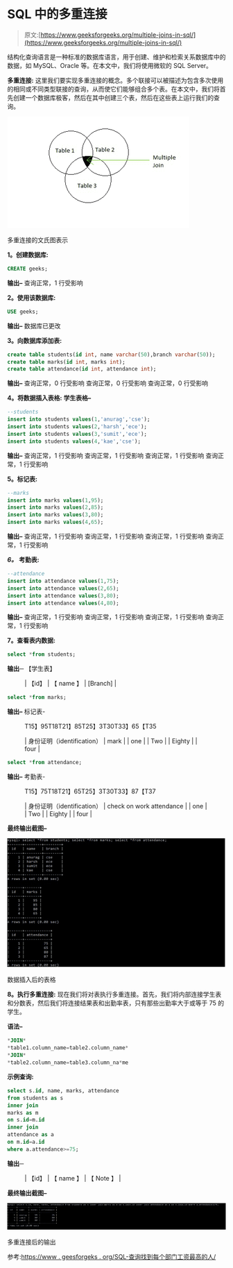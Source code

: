 # SQL 中的多重连接

> 原文:[https://www.geeksforgeeks.org/multiple-joins-in-sql/](https://www.geeksforgeeks.org/multiple-joins-in-sql/)

结构化查询语言是一种标准的数据库语言，用于创建、维护和检索关系数据库中的数据，如 MySQL、Oracle 等。在本文中，我们将使用微软的 SQL Server。

**多重连接:**
这里我们要实现多重连接的概念。多个联接可以被描述为包含多次使用的相同或不同类型联接的查询，从而使它们能够组合多个表。在本文中，我们将首先创建一个数据库极客，然后在其中创建三个表，然后在这些表上运行我们的查询。

![](img/8ae147b094691530f6fc491d69755f32.png)

多重连接的文氏图表示

**1。创建数据库:**

```sql
CREATE geeks;
```

**输出–**
查询正常，1 行受影响

**2。使用该数据库:**

```sql
USE geeks;
```

**输出–**
数据库已更改

**3。向数据库添加表:**

```sql
create table students(id int, name varchar(50),branch varchar(50));
create table marks(id int, marks int);
create table attendance(id int, attendance int);
```

**输出–**
查询正常，0 行受影响
查询正常，0 行受影响
查询正常，0 行受影响

**4。将数据插入表格:**
**学生表格–**

```sql
--students
insert into students values(1,'anurag','cse');
insert into students values(2,'harsh','ece');
insert into students values(3,'sumit','ece');
insert into students values(4,'kae','cse');
```

**输出–**
查询正常，1 行受影响
查询正常，1 行受影响
查询正常，1 行受影响
查询正常，1 行受影响

**5。标记表:**

```sql
--marks
insert into marks values(1,95);
insert into marks values(2,85);
insert into marks values(3,80);
insert into marks values(4,65);
```

**输出–**
查询正常，1 行受影响
查询正常，1 行受影响
查询正常，1 行受影响
查询正常，1 行受影响

***6。*** **考勤表:**

```sql
--attendance
insert into attendance values(1,75);
insert into attendance values(2,65);
insert into attendance values(3,80);
insert into attendance values(4,80);
```

**输出–**
查询正常，1 行受影响
查询正常，1 行受影响
查询正常，1 行受影响
查询正常，1 行受影响

**7。查看表内数据:**

```sql
select *from students;
```

**输出─**
【学生表】

<figure class="table">

| 【id】 | 【 name 】 | [Branch] |

</figure>

```sql
select *from marks;
```

**输出–**
标记表-

<figure class="table">T15】95T18T21】85T25】3T30T33】65【T35

| 身份证明（identification） | mark |
| one |
| Two |
| Eighty |
| four |

</figure>

```sql
select *from attendance;
```

**输出–**
考勤表-

<figure class="table">T15】75T18T21】65T25】3T30T33】87【T37

| 身份证明（identification） | check on work attendance |
| one |
| Two |
| Eighty |
| four |

</figure>

**最终输出截图–**

![](img/63c76eff6a2f6c78866cf1cc084e9579.png)

数据插入后的表格

**8。执行多重连接:**
现在我们将对表执行多重连接。首先，我们将内部连接学生表和分数表，然后我们将连接结果表和出勤率表，只有那些出勤率大于或等于 75 的学生。

**语法–**

```sql
*JOIN*
*table1.column_name=table2.column_name*
*JOIN*
*table2.column_name=table3.column_na*me
```

**示例查询:**

```sql
select s.id, name, marks, attendance
from students as s
inner join
marks as m
on s.id=m.id
inner join
attendance as a
on m.id=a.id
where a.attendance>=75;
```

**输出─**

<figure class="table">

| 【id】 | 【 name 】 | 【 Note 】 |

</figure>

**最终输出截图–**

![](img/93ba6ab640683a9bab1c8ed9a3b5334c.png)

多重连接后的输出

参考:[https://www . geesforgeks . org/SQL-查询找到每个部门工资最高的人/](https://www.geeksforgeeks.org/sql-query-to-find-the-highest-salary-of-each-department/)